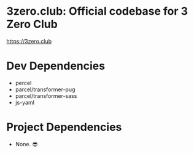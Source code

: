 # 3zero.club: Official codebase for 3 Zero Club

https://3zero.club

# Dev Dependencies

- percel
- parcel/transformer-pug
- parcel/transformer-sass
- js-yaml

# Project Dependencies

- None. 😎
